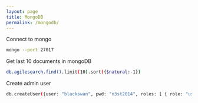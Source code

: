 ```yaml
---
layout: page
title: MongoDB
permalink: /mongodb/
---
```


Connect to mongo

```bash
mongo --port 27017
```

Get last 10 documents in mongoDB

```bash
db.agilesearch.find().limit(10).sort({$natural:-1})
```

Create admin user

```bash
db.createUser({user: "blackswan", pwd: "n3st2014", roles: [ { role: "userAdmin", db:"agilesearch" }]})
```

